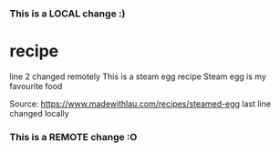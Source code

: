 ### This is a LOCAL change :)
# recipe
line 2 changed remotely
This is a steam egg recipe
Steam egg is my favourite food 

Source: https://www.madewithlau.com/recipes/steamed-egg
last line changed locally
### This is a REMOTE change :O
